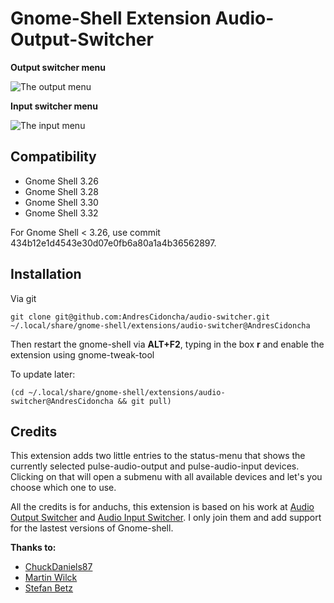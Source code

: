 # Gnome-Shell Extension Audio-Output-Switcher

**Output switcher menu**

![The output menu](http://imgur.com/3xliKfp.png)

**Input switcher menu**

![The input menu](http://imgur.com/4jazC67.png)

## Compatibility
  - Gnome Shell 3.26
  - Gnome Shell 3.28
  - Gnome Shell 3.30
  - Gnome Shell 3.32


For Gnome Shell < 3.26, use commit 434b12e1d4543e30d07e0fb6a80a1a4b36562897.

## Installation

Via git

`
git clone git@github.com:AndresCidoncha/audio-switcher.git ~/.local/share/gnome-shell/extensions/audio-switcher@AndresCidoncha
`

Then restart the gnome-shell via **ALT+F2**, typing in the box **r** and enable the extension using gnome-tweak-tool

To update later:

`
(cd ~/.local/share/gnome-shell/extensions/audio-switcher@AndresCidoncha && git pull)
`

## Credits

This extension adds two little entries to the status-menu that shows the currently
selected pulse-audio-output and pulse-audio-input devices. Clicking on that will open a submenu with
all available devices and let's you choose which one to use.

All the credits is for anduchs, this extension is based on his work at [Audio Output Switcher](https://github.com/anduchs/audio-output-switcher) and [Audio Input Switcher](https://github.com/anduchs/audio-output-switcher). I only join them and
add support for the lastest versions of Gnome-shell.

**Thanks to:**
* [ChuckDaniels87](https://github.com/ChuckDaniels87)
* [Martin Wilck](https://github.com/mwilck)
* [Stefan Betz](https://github.com/encbladexp)

